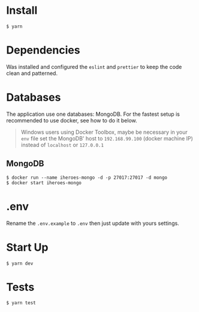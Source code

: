 # Install
```
$ yarn
```

# Dependencies
Was installed and configured the `eslint` and `prettier` to keep the code clean and patterned.

# Databases
The application use one databases: MongoDB. For the fastest setup is recommended to use docker, see how to do it below.
> Windows users using Docker Toolbox, maybe be necessary in your `env` file set the MongoDB' host to `192.168.99.100` (docker machine IP) instead of `localhost` or `127.0.0.1`

## MongoDB
```
$ docker run --name iheroes-mongo -d -p 27017:27017 -d mongo
$ docker start iheroes-mongo
```

# .env
Rename the `.env.example` to `.env` then just update with yours settings.

# Start Up
```
$ yarn dev
```

# Tests
```
$ yarn test
```
